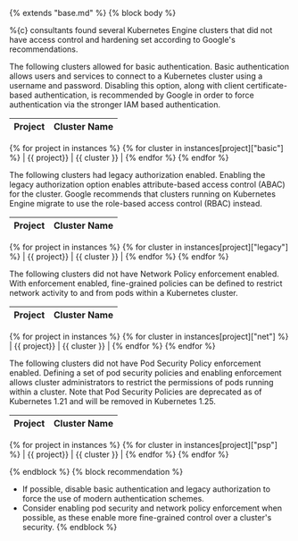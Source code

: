 {% extends "base.md" %}
{% block body %}

%{c} consultants found several Kubernetes Engine clusters that did not have access control and hardening set according to Google's recommendations.

The following clusters allowed for basic authentication. Basic authentication allows users and services to connect to a Kubernetes cluster using a username and password. Disabling this option, along with client certificate-based authentication, is recommended by Google in order to force authentication via the stronger IAM based authentication.

| Project | Cluster Name |
|:--------|:-------------|
{% for project in instances %}
{% for cluster in instances[project]["basic"] %}
| {{ project}} | {{ cluster }} |
{% endfor %}
{% endfor %}


The following clusters had legacy authorization enabled. Enabling the legacy authorization option enables attribute-based access control (ABAC) for the cluster. Google recommends that clusters running on Kubernetes Engine migrate to use the role-based access control (RBAC) instead.

| Project | Cluster Name |
|:--------|:-------------|
{% for project in instances %}
{% for cluster in instances[project]["legacy"] %}
| {{ project}} | {{ cluster }} |
{% endfor %}
{% endfor %}


The following clusters did not have Network Policy enforcement enabled. With enforcement enabled, fine-grained policies can be defined to restrict network activity to and from pods within a Kubernetes cluster.

| Project | Cluster Name |
|:--------|:-------------|
{% for project in instances %}
{% for cluster in instances[project]["net"] %}
| {{ project}} | {{ cluster }} |
{% endfor %}
{% endfor %}


The following clusters did not have Pod Security Policy enforcement enabled. Defining a set of pod security policies and enabling enforcement allows cluster administrators to restrict the permissions of pods running within a cluster. Note that Pod Security Policies are deprecated as of Kubernetes 1.21 and will be removed in Kubernetes 1.25. <!-- probably not worth recommending this if it's going to be removed soon... but there's no good replacement still?! -->

| Project | Cluster Name |
|:--------|:-------------|
{% for project in instances %}
{% for cluster in instances[project]["psp"] %}
| {{ project}} | {{ cluster }} |
{% endfor %}
{% endfor %}


{% endblock %}
{% block recommendation %}
- If possible, disable basic authentication and legacy authorization to force the use of modern authentication schemes.
- Consider enabling pod security and network policy enforcement when possible, as these enable more fine-grained control over a cluster's security.
{% endblock %}